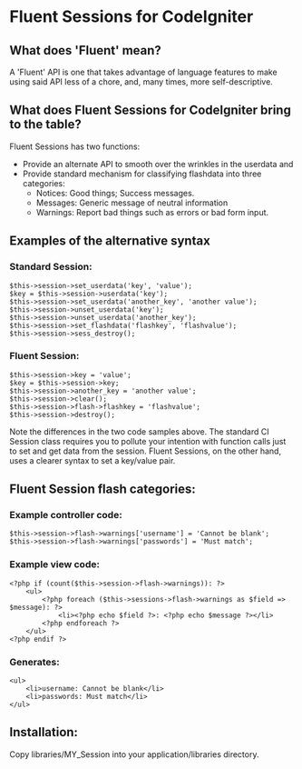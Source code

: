 Fluent Sessions for CodeIgniter
===============================
What does 'Fluent' mean?
------------------------

A 'Fluent' API is one that takes advantage of language features to make using
said API less of a chore, and, many times, more self-descriptive.

What does Fluent Sessions for CodeIgniter bring to the table?
-------------------------------------------------------------

Fluent Sessions has two functions:

* Provide an alternate API to smooth over the wrinkles in the userdata and
* Provide standard mechanism for classifying flashdata into three
  categories:
  * Notices: Good things; Success messages.
  * Messages: Generic message of neutral information
  * Warnings: Report bad things such as errors or bad form input.

Examples of the alternative syntax
----------------------------------

### Standard Session:
    $this->session->set_userdata('key', 'value');
    $key = $this->session->userdata('key');
    $this->session->set_userdata('another_key', 'another value');
    $this->session->unset_userdata('key');
    $this->session->unset_userdata('another_key');
    $this->session->set_flashdata('flashkey', 'flashvalue');
    $this->session->sess_destroy();
### Fluent Session:
    $this->session->key = 'value';
    $key = $this->session->key;
    $this->session->another_key = 'another value';
    $this->session->clear();
    $this->session->flash->flashkey = 'flashvalue';
    $this->session->destroy();

Note the differences in the two code samples above. The standard CI Session
class requires you to pollute your intention with function calls just to set
and get data from the session. Fluent Sessions, on the other hand, uses a
clearer syntax to set a key/value pair.

Fluent Session flash categories:
--------------------------------

### Example controller code:
    $this->session->flash->warnings['username'] = 'Cannot be blank';
    $this->session->flash->warnings['passwords'] = 'Must match';
### Example view code:
    <?php if (count($this->session->flash->warnings)): ?>
        <ul>
            <?php foreach ($this->sessions->flash->warnings as $field => $message): ?>
                <li><?php echo $field ?>: <?php echo $message ?></li>
            <?php endforeach ?>
        </ul>
    <?php endif ?>
### Generates:
    <ul>
        <li>username: Cannot be blank</li>
        <li>passwords: Must match</li>
    </ul>

Installation:
-------------
Copy libraries/MY\_Session into your application/libraries directory.


